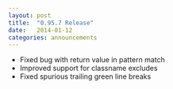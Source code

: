 ```yaml
---
layout: post
title:  "0.95.7 Release"
date:   2014-01-12
categories: announcements
---
```


* Fixed bug with return value in pattern match
* Improved support for classname excludes
* Fixed spurious trailing green line breaks
